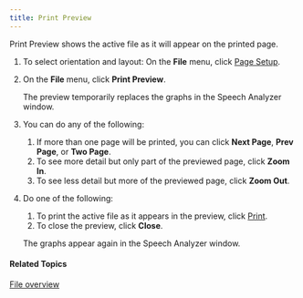 ```yaml
---
title: Print Preview
---
```


Print Preview shows the active file as it will appear on the printed page.

1. To select orientation and layout: On the **File** menu, click [Page Setup](page-setup).
1. On the **File** menu, click **Print Preview**.

    The preview temporarily replaces the graphs in the Speech Analyzer window.

1. You can do any of the following:
   1. If more than one page will be printed, you can click **Next Page**, **Prev Page**, or **Two Page**.
   1. To see more detail but only part of the previewed page, click **Zoom In**.
   1. To see less detail but more of the previewed page, click **Zoom Out**.
1. Do one of the following:
   1. To print the active file as it appears in the preview, click [Print](print).
   1. To close the preview, click **Close**.

    The graphs appear again in the Speech Analyzer window.

#### **Related Topics**
[File overview](overview)